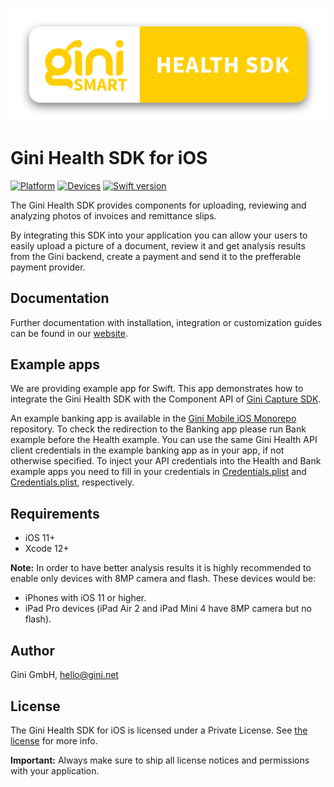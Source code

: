 ![Gini Health SDK for iOS](./GiniHealth_Logo.png?raw=true)

# Gini Health SDK for iOS

[![Platform](https://img.shields.io/badge/platform-iOS-lightgrey.svg)]()
[![Devices](https://img.shields.io/badge/devices-iPhone%20%7C%20iPad-blue.svg)]()
[![Swift version](https://img.shields.io/badge/swift-5.0-orange.svg)]()


The Gini Health SDK provides components for uploading, reviewing and analyzing photos of invoices and remittance slips.

By integrating this SDK into your application you can allow your users to easily upload a picture of a document, review it and get analysis results from the Gini backend, create a payment and send it to the prefferable payment provider.

## Documentation

Further documentation with installation, integration or customization guides can be found in our [website](https://developer.gini.net/gini-mobile-ios/GiniHealthSDK/index.html).

## Example apps

We are providing example app for Swift. This app demonstrates how to integrate the Gini Health SDK with the Component API of [Gini Capture SDK](https://developer.gini.net/gini-mobile-ios/GiniCaptureSDK/index.html).

An example banking app is available in the [Gini Mobile iOS Monorepo](https://github.com/gini/gini-mobile-ios/tree/main/BankSDK/GiniBankSDKExample) repository.
To check the redirection to the Banking app please run Bank example before the Health example. You can use the same Gini Health API client credentials in the example banking app as in your app, if not otherwise specified.
To inject your API credentials into the Health and Bank example apps you need to fill in your credentials in [Credentials.plist](https://github.com/gini/gini-mobile-ios/blob/main/BankSDK/GiniBankSDKExample/GiniBankSDKExampleBank/Credentials.plist) and [Credentials.plist](https://github.com/gini/gini-mobile-ios/blob/main/HealthSDK/GiniHealthSDKExample/GiniHealthSDKExample/Credentials.plist), respectively.

## Requirements

- iOS 11+
- Xcode 12+

**Note:**
In order to have better analysis results it is highly recommended to enable only devices with 8MP camera and flash. These devices would be:

* iPhones with iOS 11 or higher.
* iPad Pro devices (iPad Air 2 and iPad Mini 4 have 8MP camera but no flash).

## Author

Gini GmbH, hello@gini.net

## License

The Gini Health SDK for iOS is licensed under a Private License. See [the license](http://developer.gini.net/gini-mobile-ios/GiniHealthSDK/license.html) for more info.

**Important:** Always make sure to ship all license notices and permissions with your application.
